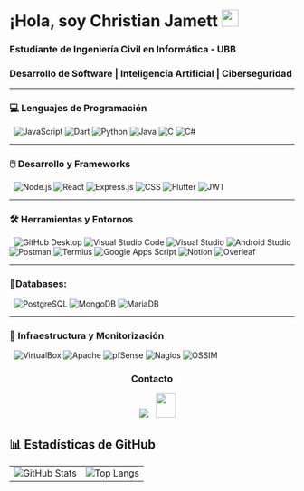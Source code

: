 # ¡Hola, soy Christian Jamett <img src="https://media.giphy.com/media/hvRJCLFzcasrR4ia7z/giphy.gif" width="30px"/>

### Estudiante de Ingeniería Civil en Informática - UBB  

### Desarrollo de Software | Inteligencía Artificial | Ciberseguridad
---
### 💻 Lenguajes de Programación  
&nbsp;
![JavaScript](https://img.shields.io/badge/JavaScript-F7DF1E?style=flat&logo=javascript&logoColor=black)
![Dart](https://img.shields.io/badge/Dart-0175C2?style=flat&logo=dart&logoColor=white)
![Python](https://img.shields.io/badge/Python-3776AB?style=flat&logo=python&logoColor=white)
![Java](https://img.shields.io/badge/Java-ED8B00?style=flat&logo=openjdk&logoColor=white)
![C](https://img.shields.io/badge/C-A8B9CC?style=flat&logo=c&logoColor=black)
![C#](https://img.shields.io/badge/C%23-239120?style=flat&logo=c-sharp&logoColor=white)

---

### 🖱️ Desarrollo y Frameworks  
&nbsp;
![Node.js](https://img.shields.io/badge/Node.js-339933?style=flat&logo=nodedotjs&logoColor=white)
![React](https://img.shields.io/badge/React-61DAFB?style=flat&logo=react&logoColor=black)
![Express.js](https://img.shields.io/badge/Express.js-000000?style=flat&logo=express&logoColor=white)
![CSS](https://img.shields.io/badge/CSS-264de4?style=flat&logo=css3&logoColor=white)
![Flutter](https://img.shields.io/badge/Flutter-02569B?style=flat&logo=flutter&logoColor=white)
![JWT](https://img.shields.io/badge/JWT-000000?style=flat&logo=json-web-tokens&logoColor=white)

---

### 🛠️ Herramientas y Entornos  
&nbsp;
![GitHub Desktop](https://img.shields.io/badge/GitHub%20Desktop-2E2E2E?style=flat&logo=github&logoColor=white)
![Visual Studio Code](https://img.shields.io/badge/VS%20Code-007ACC?style=flat&logo=visual-studio-code&logoColor=white)
![Visual Studio](https://img.shields.io/badge/Visual%20Studio-5C2D91?style=flat&logo=visual-studio&logoColor=white)
![Android Studio](https://img.shields.io/badge/Android%20Studio-3DDC84?style=flat&logo=android-studio&logoColor=white)
![Postman](https://img.shields.io/badge/Postman-FF6C37?style=flat&logo=postman&logoColor=white)
![Termius](https://img.shields.io/badge/Termius-0E131F?style=flat&logo=gnubash&logoColor=white)
![Google Apps Script](https://img.shields.io/badge/Google%20Apps%20Script-4285F4?style=flat&logo=google&logoColor=white)
![Notion](https://img.shields.io/badge/Notion-000000?style=flat&logo=notion&logoColor=white)
![Overleaf](https://img.shields.io/badge/Overleaf-47A141?style=flat&logo=overleaf&logoColor=white)

---

### 💾Databases:
&nbsp;
![PostgreSQL](https://img.shields.io/badge/PostgreSQL-4169E1?style=flat&logo=postgresql&logoColor=white)
![MongoDB](https://img.shields.io/badge/MongoDB-47A248?style=flat&logo=mongodb&logoColor=white)
![MariaDB](https://img.shields.io/badge/MariaDB-003545?style=flat&logo=mariadb&logoColor=white)

---

### 🧩 Infraestructura y Monitorización  
&nbsp;
![VirtualBox](https://img.shields.io/badge/VirtualBox-183A61?style=flat&logo=virtualbox&logoColor=white)
![Apache](https://img.shields.io/badge/Apache-CA2136?style=flat&logo=apache&logoColor=white)
![pfSense](https://img.shields.io/badge/pfSense-22314E?style=flat&logoColor=white)
![Nagios](https://img.shields.io/badge/Nagios-252525?style=flat&logo=nagios&logoColor=white)
![OSSIM](https://img.shields.io/badge/AlienVault%20OSSIM-0E1111?style=flat&logoColor=green)

<h3 align="center" >Contacto</h3>

<p align="center">

 <div align="center"  class="icons-social" style="margin-left: 10px;">
        <a   target="_blank" href="https://www.linkedin.com/in/christian-jamett-65b96a340/">
			<img src="https://img.icons8.com/doodle/40/000000/linkedin--v2.png" style="margin-left: 10px;" ></a>
           <a style="margin-left: 10px;" target="_blank" href="mailto:jamettchristian@gmail.com">
		<img src="https://img.icons8.com/doodle/2x/gmail-new.png" style=" width:35px; height:43px;"></a>
      </div>

</p>

<h2>📊 Estadísticas de GitHub</h2>

<table>
  <tr>
    <td>
      <img src="https://github-readme-stats.vercel.app/api?username=krozjgg&show_icons=true&theme=dark" alt="GitHub Stats"/>
    </td>
    <td>
      <img src="https://github-readme-stats.vercel.app/api/top-langs/?username=krozjgg&layout=compact&theme=dark" alt="Top Langs"/>
    </td>
  </tr>
</table>
